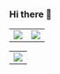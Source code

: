 ### Hi there 👋

<!--
**gregoire-drd/gregoire-drd** is a ✨ _special_ ✨ repository because its `README.md` (this file) appears on your GitHub profile.

Here are some ideas to get you started:

- 🔭 I’m currently working on ...
- 🌱 I’m currently learning ...
- 👯 I’m looking to collaborate on ...
- 🤔 I’m looking for help with ...
- 💬 Ask me about ...
- 📫 How to reach me: ...
- 😄 Pronouns: ...
- ⚡ Fun fact: ...
-->
<table>
    <tr>
        <td>
            <a href="https://github.com/anuraghazra/github-readme-stats"><img src="https://github-readme-stats.vercel.app/api?username=gregoire-drd&show_icons=true&count_private=true&theme=codeSTACKr&hide_border=true&bg_color=0D1117" /></a>
        </td>
        <td>
            <a href="https://github.com/anuraghazra/github-readme-stats"><img src="https://github-readme-stats.vercel.app/api/top-langs/?username=gregoire-drd&langs_count=8&count_private=true&layout=compact&theme=codeSTACKr&hide_border=true&bg_color=0D1117" /></a>
        </td>
    </tr>
</table>

<table align="center">
        <tr>
            <td>
                 <a href=""><img src="https://activity-graph.herokuapp.com/graph?username=gregoire-drd&bg_color=0D1117&color=fff&line=d8572a&point=FFFFFF&hide_border=true" /></a>  
            </td>
        </tr>
   </table>

